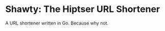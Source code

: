 Shawty: The Hiptser URL Shortener
=================================

A URL shortener written in Go. Because why not.
